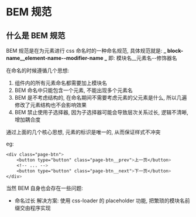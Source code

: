 # BEM 规范

## 什么是 BEM 规范

BEM 规范是在为元素进行 css 命名时的一种命名规范, 具体规范就是: **_ block-name\_\_element-name--modifier-name _**
即: 模块名\_\_元素名--修饰器名

在命名的时候遵循几个思想:

1. 组件内的所有元素命名都需要加上模块名
2. BEM 命名中只能包含一个元素, 不能出现多个元素名
3. BEM 是不考虑结构的, 在命名期间不需要考虑元素的父元素是什么, 所以几遍修改了元素结构也不会影响效果
4. BEM 禁止使用子选择器, 因为子选择器可能会导致层次关系过长, 逻辑不清晰, 增加耦合度

通过上面的几个核心思想, 元素的标识是唯一的, 从而保证样式不冲突

eg:

```css
<div class="page-btn">
    <button type="button" class="page-btn__prev">上一页</button>
    <!-- ... -->
    <button type="button" class="page-btn__next">下一页</button>
</div>
```

当然 BEM 自身也会存在一些问题:

- 命名过长
  解决方案: 使用 css-loader 的 placeholder 功能, 把繁琐的模块名前缀交由程序实现
